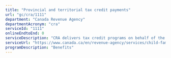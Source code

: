 ```yaml
---
title: "Provincial and territorial tax credit payments"
url: "gc/cra/1111"
department: "Canada Revenue Agency"
departmentAcronym: "cra"
serviceId: "1111"
onlineEndtoEnd: 0
serviceDescription: "CRA delivers tax credit programs on behalf of the provinces and territories. CRA calculates the credit using information received on the T1 returns, determines eligibility and entitlement, and issues payments."
serviceUrl: "https://www.canada.ca/en/revenue-agency/services/child-family-benefits/provincial-territorial-programs.html"
programDescription: "Benefits"
---
```

